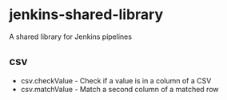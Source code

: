 # jenkins-shared-library

A shared library for Jenkins pipelines

## csv

- csv.checkValue - Check if a value is in a column of a CSV
- csv.matchValue - Match a second column of a matched row
